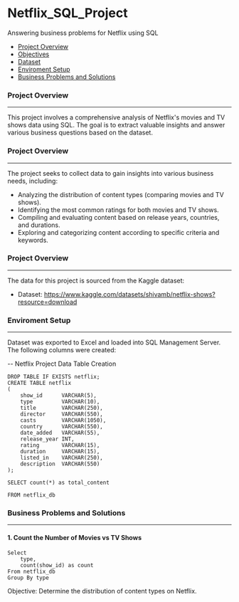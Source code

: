# Netflix_SQL_Project
Answering business problems for Netflix using SQL

- [Project Overview](#project-overview)
- [Objectives](#objectives)
- [Dataset](#dataset)
- [Enviroment Setup](#enviroment_setup)
- [Business Problems and Solutions](#business_problems_and_Solutions)

### Project Overview
--- 
This project involves a comprehensive analysis of Netflix's movies and TV shows data using SQL. The goal is to extract valuable insights and answer various business questions based on the dataset.

### Project Overview
---
The project seeks to collect data to gain insights into various business needs, including:

  * Analyzing the distribution of content types (comparing movies and TV shows).
  * Identifying the most common ratings for both movies and TV shows.
  * Compiling and evaluating content based on release years, countries, and durations.
  * Exploring and categorizing content according to specific criteria and keywords.

### Project Overview
---
The data for this project is sourced from the Kaggle dataset:

  * Dataset: https://www.kaggle.com/datasets/shivamb/netflix-shows?resource=download

### Enviroment Setup
---
Dataset was exported to Excel and loaded into SQL Management Server. The following columns were created:

-- Netflix Project Data Table Creation

    DROP TABLE IF EXISTS netflix;
    CREATE TABLE netflix
    (
        show_id      VARCHAR(5),
        type         VARCHAR(10),
        title        VARCHAR(250),
        director     VARCHAR(550),
        casts        VARCHAR(1050),
        country      VARCHAR(550),
        date_added   VARCHAR(55),
        release_year INT,
        rating       VARCHAR(15),
        duration     VARCHAR(15),
        listed_in    VARCHAR(250),
        description  VARCHAR(550)
    );
    
    SELECT count(*) as total_content 
    
    FROM netflix_db

### Business Problems and Solutions
---
#### 1. Count the Number of Movies vs TV Shows

    Select 
	    type,
	    count(show_id) as count
    From netflix_db
    Group By type
    
Objective: Determine the distribution of content types on Netflix.


    
